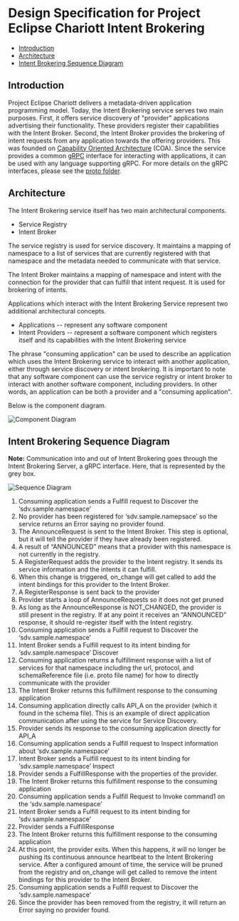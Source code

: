 # Design Specification for Project Eclipse Chariott Intent Brokering

- [Introduction](#introduction)
- [Architecture](#architecture)
- [Intent Brokering Sequence Diagram](#intent-brokering-sequence-diagram)

## <a name="introduction">Introduction</a>

Project Eclipse Chariott delivers a metadata-driven application programming model. Today, the Intent Brokering service serves two main purposes. First, it offers service discovery of "provider" applications advertising their functionality. These providers register their capabilities with the Intent Broker. Second, the Intent Broker provides the brokering of intent requests from any application towards the offering providers. This was founded on [Capability Oriented Architecture](https://www.linkedin.com/pulse/brief-introduction-capability-oriented-architecture-coa-haishi-bai/) (COA). Since the service provides a common [gRPC](https://grpc.io/) interface for interacting with applications, it can be used with any language supporting gRPC. For more details on the gRPC interfaces, please see the [proto folder](../../intent_brokering/proto/).

## <a name="architecture">Architecture</a>

The Intent Brokering service itself has two main architectural components.

- Service Registry
- Intent Broker

The service registry is used for service discovery. It maintains a mapping of namespace to a list of services that are currently registered with that namespace and the metadata needed to communicate with that service.

The Intent Broker maintains a mapping of namespace and intent with the connection for the provider that can fulfill that intent request. It is used for brokering of intents.

Applications which interact with the Intent Brokering Service represent two additional architectural concepts.

- Applications -- represent any software component
- Intent Providers -- represent a software component which registers itself and its capabilities with the Intent Brokering service

The phrase "consuming application" can be used to describe an application which uses the Intent Brokering service to interact with another application, either through service discovery or intent brokering. It is important to note that any software component can use the service registry or intent broker to interact with another software component, including providers. In other words, an application can be both a provider and a "consuming application".

Below is the component diagram.

![Component Diagram](diagrams/chariott_component.svg)

## <a name="sequence">Intent Brokering Sequence Diagram</a>

**Note:** Communication into and out of Intent Brokering goes through the Intent Brokering Server, a gRPC interface. Here, that is represented by the grey box.

![Sequence Diagram](diagrams/chariott_sequence.svg)

1. Consuming application sends a Fulfill request to Discover the ‘sdv.sample.namespace’
2. No provider has been registered for ‘sdv.sample.namepsace’ so the service returns an Error saying no provider found.
3. The AnnounceRequest is sent to the Intent Broker. This step is optional, but it will tell the provider if they have already been registered.
4. A result of “ANNOUNCED” means that a provider with this namespace is not currently in the registry.
5. A RegisterRequest adds the provider to the Intent registry. It sends its service information and the intents it can fulfill.
6. When this change is triggered, on_change will get called to add the intent bindings for this provider to the Intent Broker.
7. A RegisterResponse is sent back to the provider
8. Provider starts a loop of AnnounceRequests so it does not get pruned
9. As long as the AnnounceResponse is NOT_CHANGED, the provider is still present in the registry. If at any point it receives an “ANNOUNCED” response, it should re-register itself with the Intent registry.
10. Consuming application sends a Fulfill request to Discover the ‘sdv.sample.namespace’
11. Intent Broker sends a Fulfill request to its intent binding for ‘sdv.sample.namespace’ Discover
12. Consuming application returns a fulfillment response with a list of services for that namespace including the url, protocol, and schemaReference file (i.e. proto file name) for how to directly communicate with the provider
13. The Intent Broker returns this fulfillment response to the consuming application
14. Consuming application directly calls API_A on the provider (which it found in the schema file). This is an example of direct application communication after using the service for Service Discovery.
15. Provider sends its response to the consuming application directly for API_A
16. Consuming application sends a Fulfill request to Inspect information about ‘sdv.sample.namespace’
17. Intent Broker sends a Fulfill request to its intent binding for ‘sdv.sample.namespace’ Inspect
18. Provider sends a FulfillResponse with the properties of the provider.
19. The Intent Broker returns this fulfillment response to the consuming application
20. Consuming application sends a Fulfill Request to Invoke command1 on the ‘sdv.sample.namespace’
21. Intent Broker sends a Fulfill request to its intent binding for ‘sdv.sample.namespace’
22. Provider sends a FulfillResponse
23. The Intent Broker returns this fulfillment response to the consuming application
24. At this point, the provider exits. When this happens, it will no longer be pushing its continuous announce heartbeat to the Intent Brokering service. After a configured amount of time, the service will be pruned from the registry and on_change will get called to remove the intent bindings for this provider to the Intent Broker.
25. Consuming application sends a Fulfill request to Discover the ‘sdv.sample.namespace’
26. Since the provider has been removed from the registry, it will return an Error saying no provider found.

